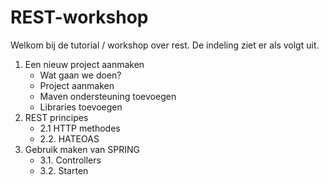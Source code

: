 
# REST-workshop

Welkom bij de tutorial / workshop over rest. 
De indeling ziet er als volgt uit.
1. Een nieuw project aanmaken
	- Wat gaan we doen? 
	- Project aanmaken
	- Maven ondersteuning toevoegen
	- Libraries toevoegen
2. REST principes 
	- 2.1 HTTP methodes
	- 2.2. HATEOAS
3. Gebruik maken van SPRING
	- 3.1. Controllers
	- 3.2. Starten
